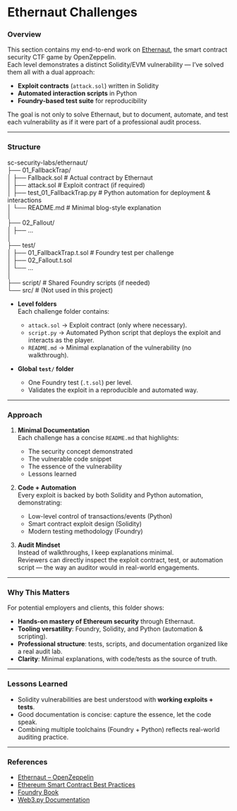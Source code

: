 # Ethernaut Challenges

### Overview
This section contains my end-to-end work on [Ethernaut](https://ethernaut.openzeppelin.com/), the smart contract security CTF game by OpenZeppelin.  
Each level demonstrates a distinct Solidity/EVM vulnerability — I’ve solved them all with a dual approach:
- **Exploit contracts** (`attack.sol`) written in Solidity
- **Automated interaction scripts** in Python
- **Foundry-based test suite** for reproducibility

The goal is not only to solve Ethernaut, but to document, automate, and test each vulnerability as if it were part of a professional audit process.

---

### Structure
sc-security-labs/ethernaut/  
├── 01_FallbackTrap/  
│ ├── Fallback.sol             # Actual contract by Ethernaut  
│ ├── attack.sol               # Exploit contract (if required)  
│ ├── test_01_FallbackTrap.py  # Python automation for deployment & interactions  
│ └── README.md                # Minimal blog-style explanation  
│  
├── 02_Fallout/  
│ ├── ...  
│  
├── test/  
│ ├── 01_FallbackTrap.t.sol # Foundry test per challenge  
│ ├── 02_Fallout.t.sol  
│ └── ...  
│  
├── script/ # Shared Foundry scripts (if needed)  
└── src/ # (Not used in this project)  

- **Level folders**  
  Each challenge folder contains:
  - `attack.sol` → Exploit contract (only where necessary).  
  - `script.py` → Automated Python script that deploys the exploit and interacts as the player.  
  - `README.md` → Minimal explanation of the vulnerability (no walkthrough).  

- **Global `test/` folder**  
  - One Foundry test (`.t.sol`) per level.  
  - Validates the exploit in a reproducible and automated way.  

---

### Approach
1. **Minimal Documentation**  
   Each challenge has a concise `README.md` that highlights:
   - The security concept demonstrated  
   - The vulnerable code snippet  
   - The essence of the vulnerability  
   - Lessons learned  

2. **Code + Automation**  
   Every exploit is backed by both Solidity and Python automation, demonstrating:
   - Low-level control of transactions/events (Python)  
   - Smart contract exploit design (Solidity)  
   - Modern testing methodology (Foundry)  

3. **Audit Mindset**  
   Instead of walkthroughs, I keep explanations minimal.  
   Reviewers can directly inspect the exploit contract, test, or automation script — the way an auditor would in real-world engagements.

---

### Why This Matters
For potential employers and clients, this folder shows:
- **Hands-on mastery of Ethereum security** through Ethernaut.  
- **Tooling versatility**: Foundry, Solidity, and Python (automation & scripting).  
- **Professional structure**: tests, scripts, and documentation organized like a real audit lab.  
- **Clarity**: Minimal explanations, with code/tests as the source of truth.

---

### Lessons Learned
- Solidity vulnerabilities are best understood with **working exploits + tests**.  
- Good documentation is concise: capture the essence, let the code speak.  
- Combining multiple toolchains (Foundry + Python) reflects real-world auditing practice.  

---

### References
- [Ethernaut – OpenZeppelin](https://ethernaut.openzeppelin.com/)  
- [Ethereum Smart Contract Best Practices](https://consensys.github.io/smart-contract-best-practices/)  
- [Foundry Book](https://book.getfoundry.sh/)  
- [Web3.py Documentation](https://web3py.readthedocs.io/)  
